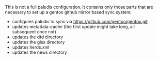 This is not a full paludis configuration. It contains only those parts that are
necessary to set up a gentoo github mirror based sync system:
* configures paludis to sync via https://github.com/gentoo/gentoo.git
* updates metadata-cache (the first update might take long, all subsequent once not)
* updates the dtd directory
* updates the glsa directory
* updates herds.xml
* updates the news directory
